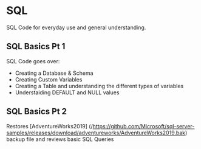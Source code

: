 # SQL
SQL Code for everyday use and general understanding.

## SQL Basics Pt 1
SQL Code goes over:
- Creating a Database & Schema
- Creating Custom Variables
- Creating a Table and understanding the different types of variables
- Understaiding DEFAULT and NULL values

## SQL Basics Pt 2
Restores [AdventureWorks2019] (/https://github.com/Microsoft/sql-server-samples/releases/download/adventureworks/AdventureWorks2019.bak) backup file and reviews basic SQL Queries

